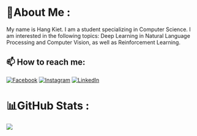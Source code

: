 # 💫About Me :
My name is Hang Kiet. I am a student specializing in Computer Science. I am interested in the following topics: Deep Learning in Natural Language Processing and Computer Vision, as well as Reinforcement Learning.

## 📫 How to reach me:
[![Facebook](https://img.shields.io/badge/Facebook-%231877F2.svg?logo=Facebook&logoColor=white)](https://facebook.com/https://www.facebook.com/kiet1623) [![Instagram](https://img.shields.io/badge/Instagram-%23E4405F.svg?logo=Instagram&logoColor=white)](https://instagram.com/https://www.instagram.com/tuan_kiet10.6/) [![LinkedIn](https://img.shields.io/badge/LinkedIn-%230077B5.svg?logo=linkedin&logoColor=white)](https://linkedin.com/in/https://www.linkedin.com/in/tu%E1%BA%A5n-ki%E1%BB%87t-h%C3%A0ng-9913882a2/?originalSubdomain=vn) 

# 📊GitHub Stats :
![](https://github-readme-stats.vercel.app/api?username=hangtuankiet&theme=radical&hide_border=false&include_all_commits=false&count_private=false)<br/>




